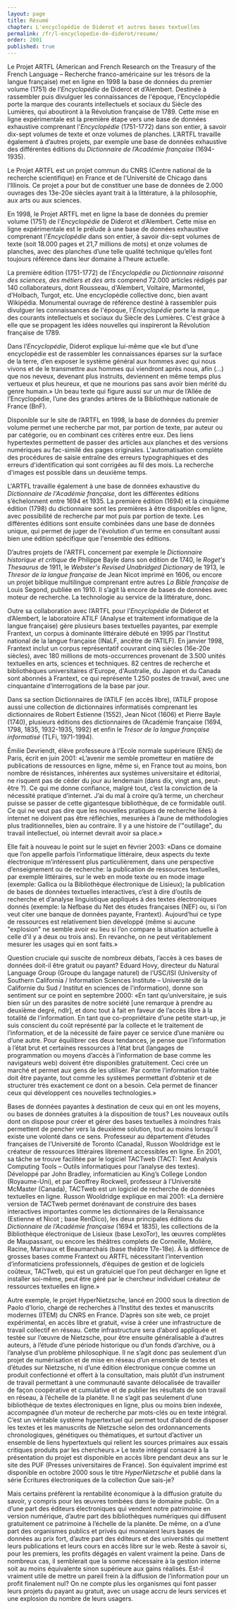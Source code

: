 ```yaml
---
layout: page
title: Résumé
chapter: L'encyclopédie de Diderot et autres bases textuelles
permalink: /fr/l-encyclopedie-de-diderot/resume/
order: 2001
published: true
---
```

<p>Le Projet ARTFL (American and French Research on the Treasury of the French Language – Recherche franco-américaine sur les trésors de la langue française) met en ligne en 1998 la base de données du premier volume (1751) de l’<em>Encyclopédie</em> de Diderot et d’Alembert. Destinée à rassembler puis divulguer les connaissances de l'époque, l’Encyclopédie porte la marque des courants intellectuels et sociaux du Siècle des Lumières, qui aboutiront à la Révolution française de 1789. Cette mise en ligne expérimentale est la première étape vers une base de données exhaustive comprenant l'<em>Encyclopédie</em> (1751-1772) dans son entier, à savoir dix-sept volumes de texte et onze volumes de planches. L’ARTFL travaille également à d’autres projets, par exemple une base de données exhaustive des différentes éditions du <em>Dictionnaire de l’Académie française</em> (1694-1935).</p>

<p>Le Projet ARTFL est un projet commun du CNRS (Centre national de la recherche scientifique) en France et de l'Université de Chicago dans l’Illinois. Ce projet a pour but de constituer une base de données de 2.000 ouvrages des 13e-20e siècles ayant trait à la littérature, à la philosophie, aux arts ou aux sciences.</p>

<p>En 1998, le Projet ARTFL met en ligne la base de données du premier volume (1751) de l'<em>Encyclopédie</em> de Diderot et d’Alembert. Cette mise en ligne expérimentale est le prélude à une base de données exhaustive comprenant l'<em>Encyclopédie</em> dans son entier, à savoir dix-sept volumes de texte (soit 18.000 pages et 21,7 millions de mots) et onze volumes de planches, avec des planches d’une telle qualité technique qu’elles font toujours référence dans leur domaine à l’heure actuelle.</p>

<p>La première édition (1751-1772) de l’<em>Encyclopédie ou Dictionnaire raisonné des sciences, des métiers et des arts</em> comprend 72.000 articles rédigés par 140 collaborateurs, dont Rousseau, d'Alembert, Voltaire, Marmontel, d'Holbach, Turgot, etc. Une encyclopédie collective donc, bien avant Wikipédia. Monumental ouvrage de référence destiné à rassembler puis divulguer les connaissances de l'époque, l'<em>Encyclopédie</em> porte la marque des courants intellectuels et sociaux du Siècle des Lumières. C'est grâce à elle que se propagent les idées nouvelles qui inspireront la Révolution française de 1789.</p>

<p>Dans l’<em>Encyclopédie</em>, Diderot explique lui-même que «le but d’une encyclopédie est de rassembler les connaissances éparses sur la surface de la terre, d’en exposer le système général aux hommes avec qui nous vivons et de le transmettre aux hommes qui viendront après nous, afin (…) que nos neveux, devenant plus instruits, deviennent en même temps plus vertueux et plus heureux, et que ne mourions pas sans avoir bien mérité du genre humain.» Un beau texte qui figure aussi sur un mur de l’Allée de l’Encyclopédie, l’une des grandes artères de la Bibliothèque nationale de France (BnF).</p>

<p>Disponible sur le site de l’ARTFL en 1998, la base de données du premier volume permet une recherche par mot, par portion de texte, par auteur ou par catégorie, ou en combinant ces critères entre eux. Des liens hypertextes permettent de passer des articles aux planches et des versions numériques au fac-similé des pages originales. L'automatisation complète des procédures de saisie entraîne des erreurs typographiques et des erreurs d'identification qui sont corrigées au fil des mois. La recherche d'images est possible dans un deuxième temps.</p>

<p>L'ARTFL travaille également à une base de données exhaustive du <em>Dictionnaire de l'Académie française</em>, dont les différentes éditions s’échelonnent entre 1694 et 1935. La première édition (1694) et la cinquième édition (1798) du dictionnaire sont les premières à être disponibles en ligne, avec possibilité de recherche par mot puis par portion de texte. Les différentes éditions sont ensuite combinées dans une base de données unique, qui permet de juger de l'évolution d'un terme en consultant aussi bien une édition spécifique que l'ensemble des éditions.</p>

<p>D’autres projets de l'ARTFL concernent par exemple le <em>Dictionnaire historique et critique</em> de Philippe Bayle dans son édition de 1740, le <em>Roget's Thesaurus</em> de 1911, le <em>Webster's Revised Unabridged Dictionary</em> de 1913, le <em>Thresor de la langue française</em> de Jean Nicot imprimé en 1606, ou encore un projet biblique multilingue comprenant entre autres <em>La Bible française</em> de Louis Segond, publiée en 1910. Il s’agit là encore de bases de données avec moteur de recherche. La technologie au service de la littérature, donc.</p>

<p>Outre sa collaboration avec l’ARTFL pour l’<em>Encyclopédie </em>de Diderot et d’Alembert, le laboratoire ATILF (Analyse et traitement informatique de la langue française) gère plusieurs bases textuelles payantes, par exemple Frantext, un corpus à dominante littéraire débuté en 1995 par l’Institut national de la langue française (INaLF, ancêtre de l’ATILF). En janvier 1998, Frantext inclut un corpus représentatif couvrant cinq siècles (16e-20e siècles), avec 180 millions de mots-occurrences provenant de 3.500 unités textuelles en arts, sciences et techniques. 82 centres de recherche et bibliothèques universitaires d'Europe, d'Australie, du Japon et du Canada sont abonnés à Frantext, ce qui représente 1.250 postes de travail, avec une cinquantaine d’interrogations de la base par jour.</p>

<p>Dans sa section Dictionnaires de l’ATILF (en accès libre), l’ATILF propose aussi une collection de dictionnaires informatisés comprenant les dictionnaires de Robert Estienne (1552), Jean Nicot (1606) et Pierre Bayle (1740), plusieurs éditions des dictionnaires de l’Académie française (1694, 1798, 1835, 1932-1935, 1992) et enfin le <em>Trésor de la langue française informatisé</em> (TLFi, 1971-1994).</p>

<p>Émilie Devriendt, élève professeure à l’Ecole normale supérieure (ENS) de Paris, écrit en juin 2001: «L’avenir me semble prometteur en matière de publications de ressources en ligne, même si, en France tout au moins, bon nombre de résistances, inhérentes aux systèmes universitaire et éditorial, ne risquent pas de céder du jour au lendemain (dans dix, vingt ans, peut-être ?). Ce qui me donne confiance, malgré tout, c’est la conviction de la nécessité pratique d’internet. J’ai du mal à croire qu’à terme, un chercheur puisse se passer de cette gigantesque bibliothèque, de ce formidable outil. Ce qui ne veut pas dire que les nouvelles pratiques de recherche liées à internet ne doivent pas être réfléchies, mesurées à l’aune de méthodologies plus traditionnelles, bien au contraire. Il y a une histoire de l’"outillage", du travail intellectuel, où internet devrait avoir sa place.»</p>

<p>Elle fait à nouveau le point sur le sujet en février 2003: «Dans ce domaine que l’on appelle parfois l’informatique littéraire, deux aspects du texte électronique m’intéressent plus particulièrement, dans une perspective d’enseignement ou de recherche: la publication de ressources textuelles, par exemple littéraires, sur le web en mode texte ou en mode image (exemple: Gallica ou la Bibliothèque électronique de Lisieux); la publication de bases de données textuelles interactives, c’est à dire d’outils de recherche et d’analyse linguistique appliqués à des textes électroniques donnés (exemple: la Nefbase du Net des études françaises (NEF) ou, si l’on veut citer une banque de données payante, Frantext). Aujourd’hui ce type de ressources est relativement bien développé (même si aucune "explosion" ne semble avoir eu lieu si l’on compare la situation actuelle à celle d’il y a deux ou trois ans). En revanche, on ne peut véritablement mesurer les usages qui en sont faits.»</p>

<p>Question cruciale qui suscite de nombreux débats, l’accès à ces bases de données doit-il être gratuit ou payant? Eduard Hovy, directeur du Natural Language Group (Groupe du langage naturel) de l’USC/ISI (University of Southern California / Information Sciences Institute – Université de la Californie du Sud / Institut en sciences de l’information), donne son sentiment sur ce point en septembre 2000: «En tant qu’universitaire, je suis bien sûr un des parasites de notre société [une remarque à prendre au deuxième degré, ndlr], et donc tout à fait en faveur de l’accès libre à la totalité de l’information. En tant que co-propriétaire d’une petite start-up, je suis conscient du coût représenté par la collecte et le traitement de l’information, et de la nécessité de faire payer ce service d’une manière ou d’une autre. Pour équilibrer ces deux tendances, je pense que l’information à l’état brut et certaines ressources à l’état brut (langages de programmation ou moyens d’accès à l’information de base comme les navigateurs web) doivent être disponibles gratuitement. Ceci crée un marché et permet aux gens de les utiliser. Par contre l’information traitée doit être payante, tout comme les systèmes permettant d’obtenir et de structurer très exactement ce dont on a besoin. Cela permet de financer ceux qui développent ces nouvelles technologies.»</p>

<p>Bases de données payantes à destination de ceux qui en ont les moyens, ou bases de données gratuites à la disposition de tous? Les nouveaux outils dont on dispose pour créer et gérer des bases textuelles à moindres frais permettent de pencher vers la deuxième solution, tout au moins lorsqu’il existe une volonté dans ce sens. Professeur au département d’études françaises de l’Université de Toronto (Canada), Russon Wooldridge est le créateur de ressources littéraires librement accessibles en ligne. En 2001, sa tâche se trouve facilitée par le logiciel TACTweb (TACT: Text Analysis Computing Tools – Outils informatiques pour l’analyse des textes). Développé par John Bradley, informaticien au King’s College London (Royaume-Uni), et par Geoffrey Rockwell, professeur à l’Université McMaster (Canada), TACTweb est un logiciel de recherche de données textuelles en ligne. Russon Wooldridge explique en mai 2001: «La dernière version de TACTweb permet dorénavant de construire des bases interactives importantes comme les dictionnaires de la Renaissance (Estienne et Nicot ; base RenDico), les deux principales éditions du <em>Dictionnaire de l’Académie française</em> (1694 et 1835), les collections de la Bibliothèque électronique de Lisieux (base LexoTor), les œuvres complètes de Maupassant, ou encore les théâtres complets de Corneille, Molière, Racine, Marivaux et Beaumarchais (base théâtre 17e-18e). À la différence de grosses bases comme Frantext ou ARTFL nécessitant l’intervention d’informaticiens professionnels, d’équipes de gestion et de logiciels coûteux, TACTweb, qui est un gratuiciel que l’on peut décharger en ligne et installer soi-même, peut être géré par le chercheur individuel créateur de ressources textuelles en ligne.»</p>

<p>Autre exemple, le projet HyperNietzsche, lancé en 2000 sous la direction de Paolo d’Iorio, chargé de recherches à l’Institut des textes et manuscrits modernes (ITEM) du CNRS en France. D’après son site web, ce projet expérimental, en accès libre et gratuit, «vise à créer une infrastructure de travail collectif en réseau. Cette infrastructure sera d’abord appliquée et testée sur l’œuvre de Nietzsche, pour être ensuite généralisable à d’autres auteurs, à l’étude d’une période historique ou d’un fonds d’archive, ou à l’analyse d’un problème philosophique. Il ne s’agit donc pas seulement d’un projet de numérisation et de mise en réseau d’un ensemble de textes et d’études sur Nietzsche, ni d’une édition électronique conçue comme un produit confectionné et offert à la consultation, mais plutôt d’un instrument de travail permettant à une communauté savante délocalisée de travailler de façon coopérative et cumulative et de publier les résultats de son travail en réseau, à l’échelle de la planète. Il ne s’agit pas seulement d’une bibliothèque de textes électroniques en ligne, plus ou moins bien indexée, accompagnée d’un moteur de recherche par mots-clés ou en texte intégral. C’est un véritable système hypertextuel qui permet tout d’abord de disposer les textes et les manuscrits de Nietzsche selon des ordonnancements chronologiques, génétiques ou thématiques, et surtout d’activer un ensemble de liens hypertextuels qui relient les sources primaires aux essais critiques produits par les chercheurs.» Le texte intégral consacré à la présentation du projet est disponible en accès libre pendant deux ans sur le site des PUF (Presses universitaires de France). Son équivalent imprimé est disponible en octobre 2000 sous le titre <em>HyperNietzsche</em> et publié dans la série Écritures électroniques de la collection Que sais-je?</p>

<p>Mais certains préfèrent la rentabilité économique à la diffusion gratuite du savoir, y compris pour les œuvres tombées dans le domaine public. On a d’une part des éditeurs électroniques qui vendent notre patrimoine en version numérique, d’autre part des bibliothèques numériques qui diffusent gratuitement ce patrimoine à l’échelle de la planète. De même, on a d’une part des organismes publics et privés qui monnaient leurs bases de données au prix fort, d’autre part des éditeurs et des universités qui mettent leurs publications et leurs cours en accès libre sur le web. Reste à savoir si, pour les premiers, les profits dégagés en valent vraiment la peine. Dans de nombreux cas, il semblerait que la somme nécessaire à la gestion interne soit au moins équivalente sinon supérieure aux gains réalisés. Est-il vraiment utile de mettre un pareil frein à la diffusion de l’information pour un profit finalement nul? On ne compte plus les organismes qui font passer leurs projets du payant au gratuit, avec un usage accru de leurs services et une explosion du nombre de leurs usagers.</p>